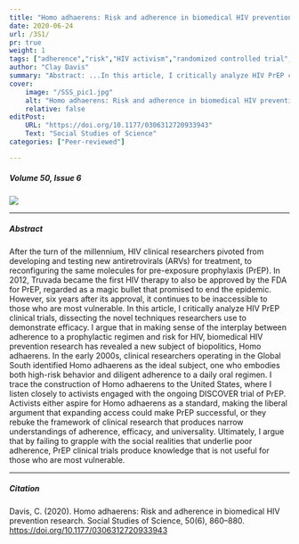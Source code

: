 ```yaml
---
title: "Homo adhaerens: Risk and adherence in biomedical HIV prevention research" 
date: 2020-06-24
url: /3S1/
pr: true
weight: 1
tags: ["adherence","risk","HIV activism","randomized controlled trial","PrEP","Truvada"]
author: "Clay Davis"
summary: "Abstract: ...In this article, I critically analyze HIV PrEP clinical trials, dissecting the novel techniques researchers use to demonstrate efficacy. I argue that in making sense of the interplay between adherence to a prophylactic regimen and risk for HIV, biomedical HIV prevention research has revealed a new subject of biopolitics, Homo adhaerens. ..." 
cover:
    image: "/SSS_pic1.jpg"
    alt: "Homo adhaerens: Risk and adherence in biomedical HIV prevention research"
    relative: false
editPost:
    URL: "https://doi.org/10.1177/0306312720933943"
    Text: "Social Studies of Science"
categories: ["Peer-reviewed"]

---
```


##### Volume 50, Issue 6

![](/SSS_pic1.jpg)

---

##### Abstract

After the turn of the millennium, HIV clinical researchers pivoted from developing and testing new antiretrovirals (ARVs) for treatment, to reconfiguring the same molecules for pre-exposure prophylaxis (PrEP). In 2012, Truvada became the first HIV therapy to also be approved by the FDA for PrEP, regarded as a magic bullet that promised to end the epidemic. However, six years after its approval, it continues to be inaccessible to those who are most vulnerable. In this article, I critically analyze HIV PrEP clinical trials, dissecting the novel techniques researchers use to demonstrate efficacy. I argue that in making sense of the interplay between adherence to a prophylactic regimen and risk for HIV, biomedical HIV prevention research has revealed a new subject of biopolitics, Homo adhaerens. In the early 2000s, clinical researchers operating in the Global South identified Homo adhaerens as the ideal subject, one who embodies both high-risk behavior and diligent adherence to a daily oral regimen. I trace the construction of Homo adhaerens to the United States, where I listen closely to activists engaged with the ongoing DISCOVER trial of PrEP. Activists either aspire for Homo adhaerens as a standard, making the liberal argument that expanding access could make PrEP successful, or they rebuke the framework of clinical research that produces narrow understandings of adherence, efficacy, and universality. Ultimately, I argue that by failing to grapple with the social realities that underlie poor adherence, PrEP clinical trials produce knowledge that is not useful for those who are most vulnerable.

---

##### Citation

Davis, C. (2020). Homo adhaerens: Risk and adherence in biomedical HIV prevention research. Social Studies of Science, 50(6), 860–880. https://doi.org/10.1177/0306312720933943
